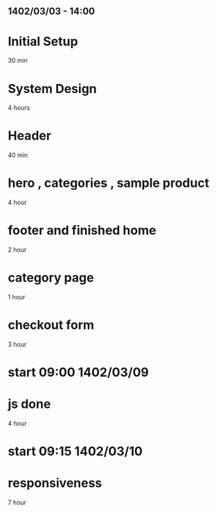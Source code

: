 ## 1402/03/03 - 14:00

# Initial Setup

30 min

# System Design

4 hours

# Header

40 min

# hero , categories , sample product

4 hour

# footer and finished home

2 hour

# category page

1 hour

# checkout form

3 hour

# start 09:00 1402/03/09

# js done

4 hour

# start 09:15 1402/03/10

# responsiveness

7 hour
